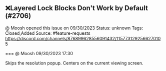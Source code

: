 ## ❌Layered Lock Blocks Don't Work by Default (#2706)
@ Moosh opened this issue on 09/30/2023
Status: unknown
Tags: Closed,Added
Source: #feature-requests https://discord.com/channels/876899628556091432/1157731292566270105


=== @ Moosh 09/30/2023 17:30

Skips the resolution popup. Centers on the current viewing screen.
